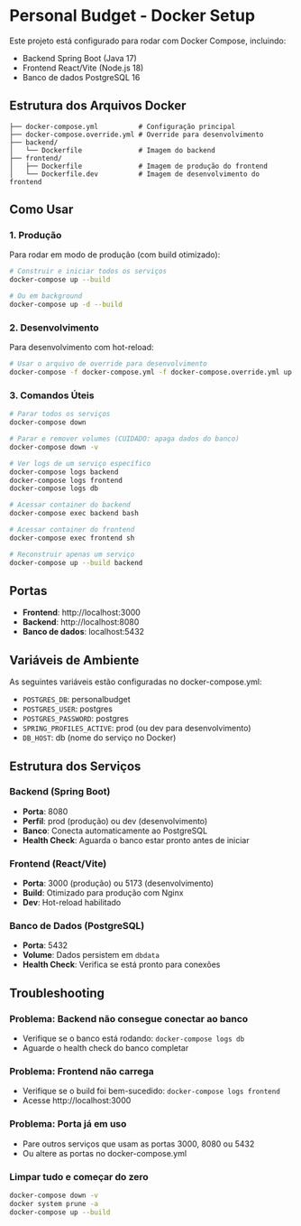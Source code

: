 # Personal Budget - Docker Setup

Este projeto está configurado para rodar com Docker Compose, incluindo:
- Backend Spring Boot (Java 17)
- Frontend React/Vite (Node.js 18)
- Banco de dados PostgreSQL 16

## Estrutura dos Arquivos Docker

```
├── docker-compose.yml          # Configuração principal
├── docker-compose.override.yml # Override para desenvolvimento
├── backend/
│   └── Dockerfile              # Imagem do backend
├── frontend/
│   ├── Dockerfile              # Imagem de produção do frontend
│   └── Dockerfile.dev          # Imagem de desenvolvimento do frontend
```

## Como Usar

### 1. Produção
Para rodar em modo de produção (com build otimizado):

```bash
# Construir e iniciar todos os serviços
docker-compose up --build

# Ou em background
docker-compose up -d --build
```

### 2. Desenvolvimento
Para desenvolvimento com hot-reload:

```bash
# Usar o arquivo de override para desenvolvimento
docker-compose -f docker-compose.yml -f docker-compose.override.yml up --build
```

### 3. Comandos Úteis

```bash
# Parar todos os serviços
docker-compose down

# Parar e remover volumes (CUIDADO: apaga dados do banco)
docker-compose down -v

# Ver logs de um serviço específico
docker-compose logs backend
docker-compose logs frontend
docker-compose logs db

# Acessar container do backend
docker-compose exec backend bash

# Acessar container do frontend
docker-compose exec frontend sh

# Reconstruir apenas um serviço
docker-compose up --build backend
```

## Portas

- **Frontend**: http://localhost:3000
- **Backend**: http://localhost:8080
- **Banco de dados**: localhost:5432

## Variáveis de Ambiente

As seguintes variáveis estão configuradas no docker-compose.yml:

- `POSTGRES_DB`: personalbudget
- `POSTGRES_USER`: postgres
- `POSTGRES_PASSWORD`: postgres
- `SPRING_PROFILES_ACTIVE`: prod (ou dev para desenvolvimento)
- `DB_HOST`: db (nome do serviço no Docker)

## Estrutura dos Serviços

### Backend (Spring Boot)
- **Porta**: 8080
- **Perfil**: prod (produção) ou dev (desenvolvimento)
- **Banco**: Conecta automaticamente ao PostgreSQL
- **Health Check**: Aguarda o banco estar pronto antes de iniciar

### Frontend (React/Vite)
- **Porta**: 3000 (produção) ou 5173 (desenvolvimento)
- **Build**: Otimizado para produção com Nginx
- **Dev**: Hot-reload habilitado

### Banco de Dados (PostgreSQL)
- **Porta**: 5432
- **Volume**: Dados persistem em `dbdata`
- **Health Check**: Verifica se está pronto para conexões

## Troubleshooting

### Problema: Backend não consegue conectar ao banco
- Verifique se o banco está rodando: `docker-compose logs db`
- Aguarde o health check do banco completar

### Problema: Frontend não carrega
- Verifique se o build foi bem-sucedido: `docker-compose logs frontend`
- Acesse http://localhost:3000

### Problema: Porta já em uso
- Pare outros serviços que usam as portas 3000, 8080 ou 5432
- Ou altere as portas no docker-compose.yml

### Limpar tudo e começar do zero
```bash
docker-compose down -v
docker system prune -a
docker-compose up --build
```

